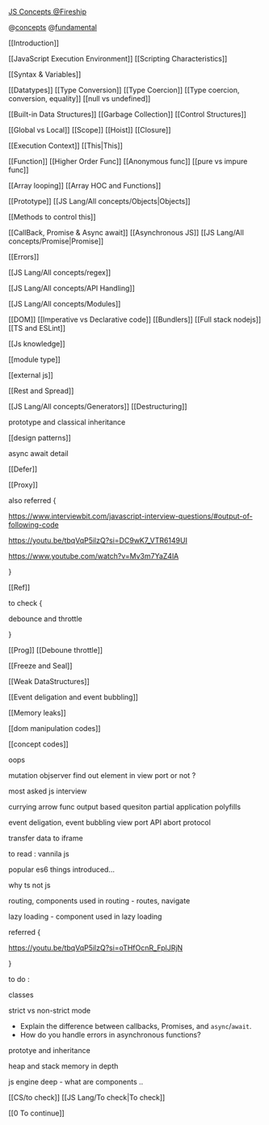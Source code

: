 [JS Concepts @Fireship](https://www.youtube.com/watch?v=lkIFF4maKMU)


@[concepts](https://www.linkedin.com/posts/harshit-chopra7_javascript-frontenddevelopment-webdevelopment-activity-7165560122633535488-bO8t)
@[fundamental](https://www.linkedin.com/posts/sahil-chopra-56a63b191_javascript-questions-activity-7163748698454212608-NQ5H)



[[Introduction]]


[[JavaScript Execution Environment]]
[[Scripting Characteristics]]

[[Syntax & Variables]]


[[Datatypes]]
[[Type Conversion]]
[[Type Coercion]]
[[Type coercion, conversion, equality]]
[[null vs undefined]]




[[Built-in Data Structures]]
[[Garbage Collection]]
[[Control Structures]]


[[Global vs Local]]
[[Scope]]
[[Hoist]]
[[Closure]]


[[Execution Context]]
[[This|This]]

[[Function]]
[[Higher Order Func]]
[[Anonymous func]]
[[pure vs impure func]]

[[Array looping]]
[[Array HOC and  Functions]]



[[Prototype]]
[[JS Lang/All concepts/Objects|Objects]]

[[Methods to control this]]






[[CallBack, Promise & Async await]]
[[Asynchronous JS]]
[[JS Lang/All concepts/Promise|Promise]]

[[Errors]]

[[JS Lang/All concepts/regex]]




[[JS Lang/All concepts/API Handling]]



[[JS Lang/All concepts/Modules]]

[[DOM]]
[[Imperative vs Declarative code]]
[[Bundlers]]
[[Full stack nodejs]]
[[TS and ESLint]]


[[Js knowledge]]


[[module type]]


[[external js]]


[[Rest and Spread]]



[[JS Lang/All concepts/Generators]]
[[Destructuring]]



prototype and classical inheritance



[[design patterns]]

async await detail

[[Defer]]

[[Proxy]]


also referred {

https://www.interviewbit.com/javascript-interview-questions/#output-of-following-code

https://youtu.be/tbqVqP5ilzQ?si=DC9wK7_VTR6149UI


https://www.youtube.com/watch?v=Mv3m7YaZ4lA


}

[[Ref]]

to check {

debounce and throttle

}

[[Prog]]
[[Deboune throttle]]

[[Freeze and Seal]]

[[Weak DataStructures]]



[[Event deligation and event bubbling]]

[[Memory leaks]]

[[dom manipulation codes]]

[[concept codes]]

oops 


mutation objserver
find out element in view port or not ?


most asked js interview


currying
arrow func
output based quesiton
partial application
polyfills


event deligation, event bubbling
view port
API abort protocol

transfer data to iframe

to read : vannila js


popular es6 things introduced...


why ts not js 

routing, components used in routing - routes, navigate

lazy loading - component used in lazy loading



referred {

https://youtu.be/tbqVqP5ilzQ?si=oTHfOcnR_FplJRjN

}


to do :

classes


strict vs non-strict mode


- Explain the difference between callbacks, Promises, and `async`/`await`.
- How do you handle errors in asynchronous functions?

prototye and inheritance



heap and stack memory in depth

js engine deep - what are components ..  


[[CS/to check]]
[[JS Lang/To check|To check]]

[[0 To continue]]






